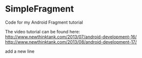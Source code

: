 SimpleFragment
===============

Code for my Android Fragment tutorial

The video tutorial can be found here:
http://www.newthinktank.com/2013/07/android-development-16/
http://www.newthinktank.com/2013/08/android-development-17/

add a new line
